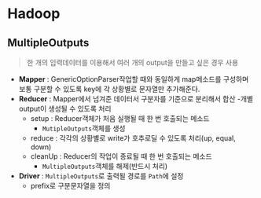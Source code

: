 # Hadoop

## MultipleOutputs

> 한 개의 입력데이터를 이용해서 여러 개의 output을 만들고 싶은  경우 사용

* **Mapper** : GenericOptionParser작업할 때와 동일하게 map메소드를 구성하며 보통 구분할 수 있도록 key에 각 상황별로 문자열만 추가해준다.
* **Reducer** : Mapper에서 넘겨준 데이터서 구분자를 기준으로 분리해서 합산 -개별 output이 생성될 수 있도록 처리
  * setup : Reducer객체가 처음 실행될 때 한 번 호출되는 메소드
    * `MutipleOutputs`객체를 생성
  * reduce : 각각의 상황별로 write가 호추로딜 수 있도록 처리(up, equal, down)
  * cleanUp : Reducer의 작업이 종료될 때 한 번 호출되는 메소드
    * `MultipleOutputs`객체를 해제(반드시 처리)
* **Driver** : `MultipleOutputs`로 출력될 경로를 `Path`에 설정
  * prefix로 구분문자열을 정의